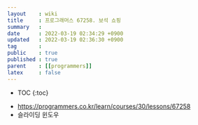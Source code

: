 ```yaml
---
layout    : wiki
title     : 프로그래머스 67258. 보석 쇼핑
summary   : 
date      : 2022-03-19 02:34:29 +0900
updated   : 2022-03-19 02:36:30 +0900
tag       : 
public    : true
published : true
parent    : [[programmers]]
latex     : false
---
```

* TOC
{:toc}

- https://programmers.co.kr/learn/courses/30/lessons/67258
- 슬라이딩 윈도우

